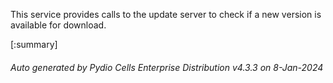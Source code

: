 






This service provides calls to the update server to check if a new version is available for download.

[:summary]

###### Auto generated by Pydio Cells Enterprise Distribution v4.3.3 on 8-Jan-2024
